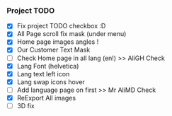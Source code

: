 ### Project TODO
- [x] Fix project TODO checkbox :D
- [X] All Page scroll fix mask (under menu)
- [X] Home page images angles !
- [X] Our Customer Text Mask 
- [ ] Check Home page in all lang (en!) >> AliGH Check
- [X] Lang Font (helvetica)
- [X] Lang text left icon
- [X] Lang swap icons hover
- [ ] Add language page on first >> Mr AliMD Check
- [X] ReExport All images
- [ ] 3D fix
